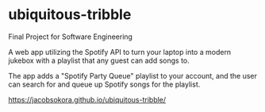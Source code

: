 # ubiquitous-tribble
Final Project for Software Engineering

A web app utilizing the Spotify API to turn your laptop into a modern jukebox with a playlist that any guest can add songs to.

The app adds a "Spotify Party Queue" playlist to your account, and the user can search for and queue up Spotify songs for the playlist. 

https://jacobsokora.github.io/ubiquitous-tribble/
